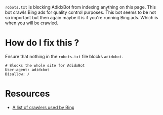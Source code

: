 `robots.txt` is blocking AdidxBot from indexing anything on this page. This bot crawls Bing ads for quality control purposes.
This bot seems to be not so important but then again maybe it is if you're running Bing ads. Which is when you will be crawled.

# How do I fix this ?

Ensure that nothing in the `robots.txt` file blocks `adidxbot`.

```
# Blocks the whole site for AdidxBot
User-agent: adidxbot
Disallow: /
```

# Resources

* [A list of crawlers used by Bing](https://www.bing.com/webmaster/help/which-crawlers-does-bing-use-8c184ec0)
